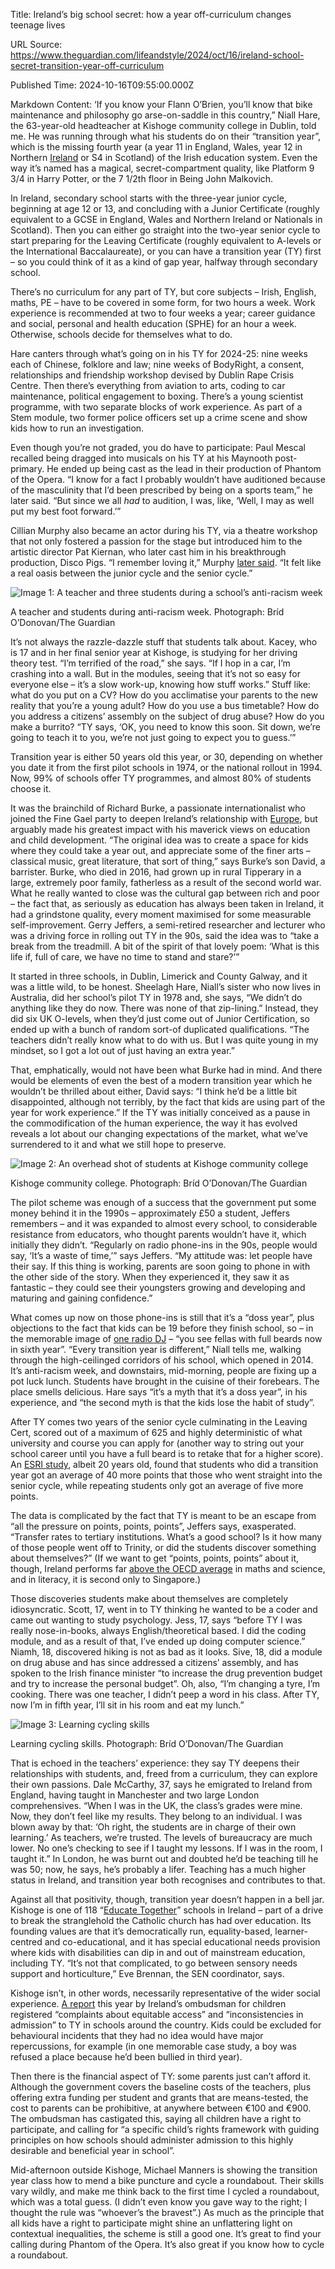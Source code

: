 Title: Ireland’s big school secret: how a year off-curriculum changes teenage lives

URL Source: https://www.theguardian.com/lifeandstyle/2024/oct/16/ireland-school-secret-transition-year-off-curriculum

Published Time: 2024-10-16T09:55:00.000Z

Markdown Content:
‘If you know your Flann O’Brien, you’ll know that bike maintenance and philosophy go arse-on-saddle in this country,” Niall Hare, the 63-year-old headteacher at Kishoge community college in Dublin, told me. He was running through what his students do on their “transition year”, which is the missing fourth year (a year 11 in England, Wales, year 12 in Northern [Ireland](https://www.theguardian.com/world/ireland) or S4 in Scotland) of the Irish education system. Even the way it’s named has a magical, secret-compartment quality, like Platform 9 3/4 in Harry Potter, or the 7 1/2th floor in Being John Malkovich.

In Ireland, secondary school starts with the three-year junior cycle, beginning at age 12 or 13, and concluding with a Junior Certificate (roughly equivalent to a GCSE in England, Wales and Northern Ireland or Nationals in Scotland). Then you can either go straight into the two-year senior cycle to start preparing for the Leaving Certificate (roughly equivalent to A-levels or the International Baccalaureate), or you can have a transition year (TY) first – so you could think of it as a kind of gap year, halfway through secondary school.

There’s no curriculum for any part of TY, but core subjects – Irish, English, maths, PE – have to be covered in some form, for two hours a week. Work experience is recommended at two to four weeks a year; career guidance and social, personal and health education (SPHE) for an hour a week. Otherwise, schools decide for themselves what to do.

Hare canters through what’s going on in his TY for 2024-25: nine weeks each of Chinese, folklore and law; nine weeks of BodyRight, a consent, relationships and friendship workshop devised by Dublin Rape Crisis Centre. Then there’s everything from aviation to arts, coding to car maintenance, political engagement to boxing. There’s a young scientist programme, with two separate blocks of work experience. As part of a Stem module, two former police officers set up a crime scene and show kids how to run an investigation.

Even though you’re not graded, you do have to participate: Paul Mescal recalled being dragged into musicals on his TY at his Maynooth post-primary. He ended up being cast as the lead in their production of Phantom of the Opera. “I know for a fact I probably wouldn’t have auditioned because of the masculinity that I’d been prescribed by being on a sports team,” he later said. “But since we all _had_ to audition, I was, like, ‘Well, I may as well put my best foot forward.’”

Cillian Murphy also became an actor during his TY, via a theatre workshop that not only fostered a passion for the stage but introduced him to the artistic director Pat Kiernan, who later cast him in his breakthrough production, Disco Pigs. “I remember loving it,” Murphy [later said](https://www.thesun.ie/tvandshowbiz/5020549/cillian-murphy-raising-kids-peaky-blinders/). “It felt like a real oasis between the junior cycle and the senior cycle.”

![Image 1: A teacher and three students during a school’s anti-racism week](https://i.guim.co.uk/img/media/6800b05b8b0c2666a16dcc166ec09283d877a913/108_412_6005_3603/master/6005.jpg?width=445&dpr=1&s=none&crop=none)

A teacher and students during anti-racism week. Photograph: Bríd O’Donovan/The Guardian

It’s not always the razzle-dazzle stuff that students talk about. Kacey, who is 17 and in her final senior year at Kishoge, is studying for her driving theory test. “I’m terrified of the road,” she says. “If I hop in a car, I’m crashing into a wall. But in the modules, seeing that it’s not so easy for everyone else – it’s a slow work-up, knowing how stuff works.” Stuff like: what do you put on a CV? How do you acclimatise your parents to the new reality that you’re a young adult? How do you use a bus timetable? How do you address a citizens’ assembly on the subject of drug abuse? How do you make a burrito? “TY says, ‘OK, you need to know this soon. Sit down, we’re going to teach it to you, we’re not just going to expect you to guess.’”

Transition year is either 50 years old this year, or 30, depending on whether you date it from the first pilot schools in 1974, or the national rollout in 1994. Now, 99% of schools offer TY programmes, and almost 80% of students choose it.

It was the brainchild of Richard Burke, a passionate internationalist who joined the Fine Gael party to deepen Ireland’s relationship with [Europe](https://www.theguardian.com/world/europe-news), but arguably made his greatest impact with his maverick views on education and child development. “The original idea was to create a space for kids where they could take a year out, and appreciate some of the finer arts – classical music, great literature, that sort of thing,” says Burke’s son David, a barrister. Burke, who died in 2016, had grown up in rural Tipperary in a large, extremely poor family, fatherless as a result of the second world war. What he really wanted to close was the cultural gap between rich and poor – the fact that, as seriously as education has always been taken in Ireland, it had a grindstone quality, every moment maximised for some measurable self-improvement. Gerry Jeffers, a semi-retired researcher and lecturer who was a driving force in rolling out TY in the 90s, said the idea was to “take a break from the treadmill. A bit of the spirit of that lovely poem: ‘What is this life if, full of care, we have no time to stand and stare?’”

It started in three schools, in Dublin, Limerick and County Galway, and it was a little wild, to be honest. Sheelagh Hare, Niall’s sister who now lives in Australia, did her school’s pilot TY in 1978 and, she says, “We didn’t do anything like they do now. There was none of that zip-lining.” Instead, they did six UK O-levels, when they’d just come out of Junior Certification, so ended up with a bunch of random sort-of duplicated qualifications. “The teachers didn’t really know what to do with us. But I was quite young in my mindset, so I got a lot out of just having an extra year.”

That, emphatically, would not have been what Burke had in mind. And there would be elements of even the best of a modern transition year which he wouldn’t be thrilled about either, David says: “I think he’d be a little bit disappointed, although not terribly, by the fact that kids are using part of the year for work experience.” If the TY was initially conceived as a pause in the commodification of the human experience, the way it has evolved reveals a lot about our changing expectations of the market, what we’ve surrendered to it and what we still hope to preserve.

![Image 2: An overhead shot of students at Kishoge community college](https://i.guim.co.uk/img/media/6df07b02e80cf6e95a440dac92583b92a78acefb/0_339_6480_3888/master/6480.jpg?width=445&dpr=1&s=none&crop=none)

Kishoge community college. Photograph: Bríd O’Donovan/The Guardian

The pilot scheme was enough of a success that the government put some money behind it in the 1990s – approximately £50 a student, Jeffers remembers – and it was expanded to almost every school, to considerable resistance from educators, who thought parents wouldn’t have it, which initially they didn’t. “Regularly on radio phone-ins in the 90s, people would say, ‘It’s a waste of time,’” says Jeffers. “My attitude was: let people have their say. If this thing is working, parents are soon going to phone in with the other side of the story. When they experienced it, they saw it as fantastic – they could see their youngsters growing and developing and maturing and gaining confidence.”

What comes up now on those phone-ins is still that it’s a “doss year”, plus objections to the fact that kids can be 19 before they finish school, so – in the memorable image of [one radio DJ](https://www.tiktok.com/@newstalkfm/video/7403284261609983265) – “you see fellas with full beards now in sixth year”. “Every transition year is different,” Niall tells me, walking through the high-ceilinged corridors of his school, which opened in 2014. It’s anti-racism week, and downstairs, mid-morning, people are fixing up a pot luck lunch. Students have brought in the cuisine of their forebears. The place smells delicious. Hare says “it’s a myth that it’s a doss year”, in his experience, and “the second myth is that the kids lose the habit of study”.

After TY comes two years of the senior cycle culminating in the Leaving Cert, scored out of a maximum of 625 and highly deterministic of what university and course you can apply for (another way to string out your school career until you have a full beard is to retake that for a higher score). An [ESRI study](https://www.esri.ie/publications/the-transition-year-programme-an-assessment), albeit 20 years old, found that students who did a transition year got an average of 40 more points that those who went straight into the senior cycle, while repeating students only got an average of five more points.

The data is complicated by the fact that TY is meant to be an escape from “all the pressure on points, points, points”, Jeffers says, exasperated. “Transfer rates to tertiary institutions. What’s a good school? Is it how many of those people went off to Trinity, or did the students discover something about themselves?” (If we want to get “points, points, points” about it, though, Ireland performs far [above the OECD average](https://www.oecd.org/en/publications/pisa-2022-results-volume-i-and-ii-country-notes_ed6fbcc5-en/ireland_01173012-en.html) in maths and science, and in literacy, it is second only to Singapore.)

Those discoveries students make about themselves are completely idiosyncratic. Scott, 17, went in to TY thinking he wanted to be a coder and came out wanting to study psychology. Jess, 17, says “before TY I was really nose-in-books, always English/theoretical based. I did the coding module, and as a result of that, I’ve ended up doing computer science.” Niamh, 18, discovered hiking is not as bad as it looks. Sive, 18, did a module on drug abuse and has since addressed a citizens’ assembly, and has spoken to the Irish finance minister “to increase the drug prevention budget and try to increase the personal budget”. Oh, also, “I’m changing a tyre, I’m cooking. There was one teacher, I didn’t peep a word in his class. After TY, now I’m in fifth year, I’ll sit in his room and eat my lunch.”

![Image 3: Learning cycling skills](https://i.guim.co.uk/img/media/cc9367750db22eb29a433d782b2af88125a79c43/0_0_6480_3888/master/6480.jpg?width=445&dpr=1&s=none&crop=none)

Learning cycling skills. Photograph: Bríd O’Donovan/The Guardian

That is echoed in the teachers’ experience: they say TY deepens their relationships with students, and, freed from a curriculum, they can explore their own passions. Dale McCarthy, 37, says he emigrated to Ireland from England, having taught in Manchester and two large London comprehensives. “When I was in the UK, the class’s grades were mine. Now, they don’t feel like my results. They belong to an individual. I was blown away by that: ‘Oh right, the students are in charge of their own learning.’ As teachers, we’re trusted. The levels of bureaucracy are much lower. No one’s checking to see if I taught my lessons. If I was in the room, I taught it.” In London, he was burnt out and doubted he’d be teaching till he was 50; now, he says, he’s probably a lifer. Teaching has a much higher status in Ireland, and transition year both recognises and contributes to that.

Against all that positivity, though, transition year doesn’t happen in a bell jar. Kishoge is one of 118 “[Educate Together](https://www.educatetogether.ie/)” schools in Ireland – part of a drive to break the stranglehold the Catholic church has had over education. Its founding values are that it’s democratically run, equality-based, learner-centred and co-educational, and it has special educational needs provision where kids with disabilities can dip in and out of mainstream education, including TY. “It’s not that complicated, to go between sensory needs support and horticulture,” Eve Brennan, the SEN coordinator, says.

Kishoge isn’t, in other words, necessarily representative of the wider social experience. [A report](https://www.oco.ie/app/uploads/2024/09/OCO-In-Focus-Fair-Access-to-Transition-Year-2.pdf) this year by Ireland’s ombudsman for children registered “complaints about equitable access” and “inconsistencies in admission” to TY in schools around the country. Kids could be excluded for behavioural incidents that they had no idea would have major repercussions, for example (in one memorable case study, a boy was refused a place because he’d been bullied in third year).

Then there is the financial aspect of TY: some parents just can’t afford it. Although the government covers the baseline costs of the teachers, plus offering extra funding per student and grants that are means-tested, the cost to parents can be prohibitive, at anywhere between €100 and €900. The ombudsman has castigated this, saying all children have a right to participate, and calling for “a specific child’s rights framework with guiding principles on how schools should administer admission to this highly desirable and beneficial year in school”.

Mid-afternoon outside Kishoge, Michael Manners is showing the transition year class how to mend a bike puncture and cycle a roundabout. Their skills vary wildly, and make me think back to the first time I cycled a roundabout, which was a total guess. (I didn’t even know you gave way to the right; I thought the rule was “whoever’s the bravest”.) As much as the principle that all kids have a right to participate might shine an unflattering light on contextual inequalities, the scheme is still a good one. It’s great to find your calling during Phantom of the Opera. It’s also great if you know how to cycle a roundabout.

